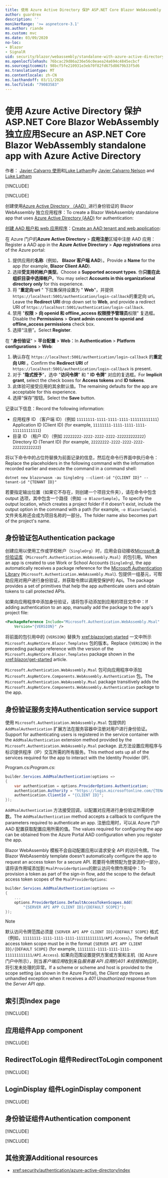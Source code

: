 ```yaml
---
title: 使用 Azure Active Directory 保护 ASP.NET Core Blazor WebAssembly 独立应用
author: guardrex
description: ''
monikerRange: '>= aspnetcore-3.1'
ms.author: riande
ms.custom: mvc
ms.date: 03/09/2020
no-loc:
- Blazor
- SignalR
uid: security/blazor/webassembly/standalone-with-azure-active-directory
ms.openlocfilehash: 76bcac29d86a236e56c0eaea24a694c4845ecbcf
ms.sourcegitcommit: 98bcf5fe210931e3eb70f82fd675d8679b33f5d6
ms.translationtype: MT
ms.contentlocale: zh-CN
ms.lasthandoff: 03/11/2020
ms.locfileid: "79083583"
---
```

# <a name="secure-an-aspnet-core-opno-locblazor-webassembly-standalone-app-with-azure-active-directory"></a><span data-ttu-id="fb14a-102">使用 Azure Active Directory 保护 ASP.NET Core Blazor WebAssembly 独立应用</span><span class="sxs-lookup"><span data-stu-id="fb14a-102">Secure an ASP.NET Core Blazor WebAssembly standalone app with Azure Active Directory</span></span>

<span data-ttu-id="fb14a-103">作者： [Javier Calvarro 使用](https://github.com/javiercn)和[Luke Latham](https://github.com/guardrex)</span><span class="sxs-lookup"><span data-stu-id="fb14a-103">By [Javier Calvarro Nelson](https://github.com/javiercn) and [Luke Latham](https://github.com/guardrex)</span></span>

[!INCLUDE[](~/includes/blazorwasm-preview-notice.md)]

[!INCLUDE[](~/includes/blazorwasm-3.2-template-article-notice.md)]

<span data-ttu-id="fb14a-104">创建使用[Azure Active Directory （AAD）](https://azure.microsoft.com/services/active-directory/)进行身份验证的 Blazor WebAssembly 独立应用程序：</span><span class="sxs-lookup"><span data-stu-id="fb14a-104">To create a Blazor WebAssembly standalone app that uses [Azure Active Directory (AAD)](https://azure.microsoft.com/services/active-directory/) for authentication:</span></span>

<span data-ttu-id="fb14a-105">[创建 AAD 租户和 web 应用程序](/azure/active-directory/develop/v2-overview)：</span><span class="sxs-lookup"><span data-stu-id="fb14a-105">[Create an AAD tenant and web application](/azure/active-directory/develop/v2-overview):</span></span>

<span data-ttu-id="fb14a-106">在 Azure 门户的**Azure Active Directory** > **应用注册**区域中注册 AAD 应用：</span><span class="sxs-lookup"><span data-stu-id="fb14a-106">Register a AAD app in the **Azure Active Directory** > **App registrations** area of the Azure portal:</span></span>

1. <span data-ttu-id="fb14a-107">提供应用的**名称**（例如， **Blazor 客户端 AAD**）。</span><span class="sxs-lookup"><span data-stu-id="fb14a-107">Provide a **Name** for the app (for example, **Blazor Client AAD**).</span></span>
1. <span data-ttu-id="fb14a-108">选择**受支持的帐户类型**。</span><span class="sxs-lookup"><span data-stu-id="fb14a-108">Choose a **Supported account types**.</span></span> <span data-ttu-id="fb14a-109">你**只能在此组织目录中选择帐户**。</span><span class="sxs-lookup"><span data-stu-id="fb14a-109">You may select **Accounts in this organizational directory only** for this experience.</span></span>
1. <span data-ttu-id="fb14a-110">将 "**重定向 uri** " 下拉集保持设置为 " **Web**"，并提供 `https://localhost:5001/authentication/login-callback`的重定向 uri。</span><span class="sxs-lookup"><span data-stu-id="fb14a-110">Leave the **Redirect URI** drop down set to **Web**, and provide a redirect URI of `https://localhost:5001/authentication/login-callback`.</span></span>
1. <span data-ttu-id="fb14a-111">禁用 "**权限** > **向 openid 和 offline_access 权限授予管理员**权限" 复选框。</span><span class="sxs-lookup"><span data-stu-id="fb14a-111">Disable the **Permissions** > **Grant admin concent to openid and offline_access permissions** check box.</span></span>
1. <span data-ttu-id="fb14a-112">选择“注册”。</span><span class="sxs-lookup"><span data-stu-id="fb14a-112">Select **Register**.</span></span>

<span data-ttu-id="fb14a-113">在 "**身份验证**" > **平台配置** > **Web**：</span><span class="sxs-lookup"><span data-stu-id="fb14a-113">In **Authentication** > **Platform configurations** > **Web**:</span></span>

1. <span data-ttu-id="fb14a-114">确认存在 `https://localhost:5001/authentication/login-callback` 的**重定向 URI** 。</span><span class="sxs-lookup"><span data-stu-id="fb14a-114">Confirm the **Redirect URI** of `https://localhost:5001/authentication/login-callback` is present.</span></span>
1. <span data-ttu-id="fb14a-115">对于 "**隐式授予**"，选中 "**访问令牌**" 和 " **ID 令牌**" 对应的复选框。</span><span class="sxs-lookup"><span data-stu-id="fb14a-115">For **Implicit grant**, select the check boxes for **Access tokens** and **ID tokens**.</span></span>
1. <span data-ttu-id="fb14a-116">此体验可接受应用的其余默认值。</span><span class="sxs-lookup"><span data-stu-id="fb14a-116">The remaining defaults for the app are acceptable for this experience.</span></span>
1. <span data-ttu-id="fb14a-117">选择“保存”按钮。</span><span class="sxs-lookup"><span data-stu-id="fb14a-117">Select the **Save** button.</span></span>

<span data-ttu-id="fb14a-118">记录以下信息：</span><span class="sxs-lookup"><span data-stu-id="fb14a-118">Record the following information:</span></span>

* <span data-ttu-id="fb14a-119">应用程序 ID （客户端 ID）（例如 `11111111-1111-1111-1111-111111111111`）</span><span class="sxs-lookup"><span data-stu-id="fb14a-119">Application ID (Client ID) (for example, `11111111-1111-1111-1111-111111111111`)</span></span>
* <span data-ttu-id="fb14a-120">目录 ID （租户 ID）（例如 `22222222-2222-2222-2222-222222222222`）</span><span class="sxs-lookup"><span data-stu-id="fb14a-120">Directory ID (Tenant ID) (for example, `22222222-2222-2222-2222-222222222222`)</span></span>

<span data-ttu-id="fb14a-121">将以下命令中的占位符替换为前面记录的信息，然后在命令行界面中执行命令：</span><span class="sxs-lookup"><span data-stu-id="fb14a-121">Replace the placeholders in the following command with the information recorded earlier and execute the command in a command shell:</span></span>

```dotnetcli
dotnet new blazorwasm -au SingleOrg --client-id "{CLIENT ID}" --tenant-id "{TENANT ID}"
```

<span data-ttu-id="fb14a-122">若要指定输出位置（如果它不存在，则创建一个项目文件夹），请在命令中包含 output 选项，其中包含一个路径（例如 `-o BlazorSample`）。</span><span class="sxs-lookup"><span data-stu-id="fb14a-122">To specify the output location, which creates a project folder if it doesn't exist, include the output option in the command with a path (for example, `-o BlazorSample`).</span></span> <span data-ttu-id="fb14a-123">文件夹名称还会成为项目名称的一部分。</span><span class="sxs-lookup"><span data-stu-id="fb14a-123">The folder name also becomes part of the project's name.</span></span>

## <a name="authentication-package"></a><span data-ttu-id="fb14a-124">身份验证包</span><span class="sxs-lookup"><span data-stu-id="fb14a-124">Authentication package</span></span>

<span data-ttu-id="fb14a-125">创建应用以使用工作或学校帐户（`SingleOrg`）时，应用会自动接收[Microsoft 身份验证库](/azure/active-directory/develop/msal-overview)（`Microsoft.Authentication.WebAssembly.Msal`）的包引用。</span><span class="sxs-lookup"><span data-stu-id="fb14a-125">When an app is created to use Work or School Accounts (`SingleOrg`), the app automatically receives a package reference for the [Microsoft Authentication Library](/azure/active-directory/develop/msal-overview) (`Microsoft.Authentication.WebAssembly.Msal`).</span></span> <span data-ttu-id="fb14a-126">包提供一组基元，可帮助应用对用户进行身份验证，并获取令牌以调用受保护的 Api。</span><span class="sxs-lookup"><span data-stu-id="fb14a-126">The package provides a set of primitives that help the app authenticate users and obtain tokens to call protected APIs.</span></span>

<span data-ttu-id="fb14a-127">如果向应用程序中添加身份验证，请将包手动添加到应用的项目文件中：</span><span class="sxs-lookup"><span data-stu-id="fb14a-127">If adding authentication to an app, manually add the package to the app's project file:</span></span>

```xml
<PackageReference Include="Microsoft.Authentication.WebAssembly.Msal" 
    Version="{VERSION}" />
```

<span data-ttu-id="fb14a-128">将前面的包引用中的 `{VERSION}` 替换为 <xref:blazor/get-started> 一文中所示 `Microsoft.AspNetCore.Blazor.Templates` 包的版本。</span><span class="sxs-lookup"><span data-stu-id="fb14a-128">Replace `{VERSION}` in the preceding package reference with the version of the `Microsoft.AspNetCore.Blazor.Templates` package shown in the <xref:blazor/get-started> article.</span></span>

<span data-ttu-id="fb14a-129">`Microsoft.Authentication.WebAssembly.Msal` 包可向应用程序中添加 `Microsoft.AspNetCore.Components.WebAssembly.Authentication` 包。</span><span class="sxs-lookup"><span data-stu-id="fb14a-129">The `Microsoft.Authentication.WebAssembly.Msal` package transitively adds the `Microsoft.AspNetCore.Components.WebAssembly.Authentication` package to the app.</span></span>

## <a name="authentication-service-support"></a><span data-ttu-id="fb14a-130">身份验证服务支持</span><span class="sxs-lookup"><span data-stu-id="fb14a-130">Authentication service support</span></span>

<span data-ttu-id="fb14a-131">使用 `Microsoft.Authentication.WebAssembly.Msal` 包提供的 `AddMsalAuthentication` 扩展方法在服务容器中注册对用户进行身份验证。</span><span class="sxs-lookup"><span data-stu-id="fb14a-131">Support for authenticating users is registered in the service container with the `AddMsalAuthentication` extension method provided by the `Microsoft.Authentication.WebAssembly.Msal` package.</span></span> <span data-ttu-id="fb14a-132">此方法设置应用程序与标识提供程序（IP）交互所需的所有服务。</span><span class="sxs-lookup"><span data-stu-id="fb14a-132">This method sets up all of the services required for the app to interact with the Identity Provider (IP).</span></span>

<span data-ttu-id="fb14a-133">Program.cs:</span><span class="sxs-lookup"><span data-stu-id="fb14a-133">*Program.cs*:</span></span>

```csharp
builder.Services.AddMsalAuthentication(options =>
{
    var authentication = options.ProviderOptions.Authentication;
    authentication.Authority = "https://login.microsoftonline.com/{TENANT ID}";
    authentication.ClientId = "{CLIENT ID}";
});
```

<span data-ttu-id="fb14a-134">`AddMsalAuthentication` 方法接受回调，以配置对应用进行身份验证所需的参数。</span><span class="sxs-lookup"><span data-stu-id="fb14a-134">The `AddMsalAuthentication` method accepts a callback to configure the parameters required to authenticate an app.</span></span> <span data-ttu-id="fb14a-135">注册应用时，可以从 Azure 门户 AAD 配置获取配置应用所需的值。</span><span class="sxs-lookup"><span data-stu-id="fb14a-135">The values required for configuring the app can be obtained from the Azure Portal AAD configuration when you register the app.</span></span>

<span data-ttu-id="fb14a-136">Blazor WebAssembly 模板不会自动配置应用以请求安全 API 的访问令牌。</span><span class="sxs-lookup"><span data-stu-id="fb14a-136">The Blazor WebAssembly template doesn't automatically configure the app to request an access token for a secure API.</span></span> <span data-ttu-id="fb14a-137">若要将令牌预配为登录流的一部分，请将该作用域添加到 `MsalProviderOptions`的默认访问令牌作用域中：</span><span class="sxs-lookup"><span data-stu-id="fb14a-137">To provision a token as part of the sign-in flow, add the scope to the default access token scopes of the `MsalProviderOptions`:</span></span>

```csharp
builder.Services.AddMsalAuthentication(options =>
{
    ...
    options.ProviderOptions.DefaultAccessTokenScopes.Add(
        "{SERVER API APP CLIENT ID}/{DEFAULT SCOPE}");
});
```

> [!NOTE]
> <span data-ttu-id="fb14a-138">默认访问令牌范围必须是 `{SERVER API APP CLIENT ID}/{DEFAULT SCOPE}` 格式（例如，`11111111-1111-1111-1111-111111111111/API.Access`）。</span><span class="sxs-lookup"><span data-stu-id="fb14a-138">The default access token scope must be in the format `{SERVER API APP CLIENT ID}/{DEFAULT SCOPE}` (for example, `11111111-1111-1111-1111-111111111111/API.Access`).</span></span> <span data-ttu-id="fb14a-139">如果向范围设置提供方案或方案和主机（如 Azure 门户中所示），则当*客户端应用*收到来自*服务器 API 应用*的*401 未经授权*响应时，将引发未处理的异常。</span><span class="sxs-lookup"><span data-stu-id="fb14a-139">If a scheme or scheme and host is provided to the scope setting (as shown in the Azure Portal), the *Client app* throws an unhandled exception when it receives a *401 Unauthorized* response from the *Server API app*.</span></span>

## <a name="index-page"></a><span data-ttu-id="fb14a-140">索引页</span><span class="sxs-lookup"><span data-stu-id="fb14a-140">Index page</span></span>

[!INCLUDE[](~/includes/blazor-security/index-page.md)]

## <a name="app-component"></a><span data-ttu-id="fb14a-141">应用组件</span><span class="sxs-lookup"><span data-stu-id="fb14a-141">App component</span></span>

[!INCLUDE[](~/includes/blazor-security/app-component.md)]

## <a name="redirecttologin-component"></a><span data-ttu-id="fb14a-142">RedirectToLogin 组件</span><span class="sxs-lookup"><span data-stu-id="fb14a-142">RedirectToLogin component</span></span>

[!INCLUDE[](~/includes/blazor-security/redirecttologin-component.md)]

## <a name="logindisplay-component"></a><span data-ttu-id="fb14a-143">LoginDisplay 组件</span><span class="sxs-lookup"><span data-stu-id="fb14a-143">LoginDisplay component</span></span>

[!INCLUDE[](~/includes/blazor-security/logindisplay-component.md)]

## <a name="authentication-component"></a><span data-ttu-id="fb14a-144">身份验证组件</span><span class="sxs-lookup"><span data-stu-id="fb14a-144">Authentication component</span></span>

[!INCLUDE[](~/includes/blazor-security/authentication-component.md)]

[!INCLUDE[](~/includes/blazor-security/troubleshoot.md)]

## <a name="additional-resources"></a><span data-ttu-id="fb14a-145">其他资源</span><span class="sxs-lookup"><span data-stu-id="fb14a-145">Additional resources</span></span>

* <xref:security/authentication/azure-active-directory/index>
